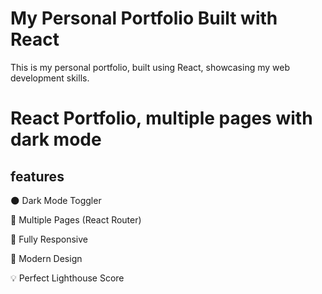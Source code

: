 # My Personal Portfolio Built with React

This is my personal portfolio, built using React, showcasing my web development skills.

# React Portfolio, multiple pages with dark mode

## features

🌑 Dark Mode Toggler

📖 Multiple Pages (React Router)

📱 Fully Responsive

🎨 Modern Design

💡 Perfect Lighthouse Score
